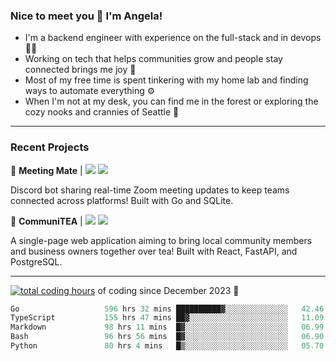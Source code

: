 ### Nice to meet you 👋 I'm Angela!

- I'm a backend engineer with experience on the full-stack and in devops 👩‍💻
- Working on tech that helps communities grow and people stay connected brings me joy 🤝
- Most of my free time is spent tinkering with my home lab and finding ways to automate everything ⚙️
- When I'm not at my desk, you can find me in the forest or exploring the cozy nooks and crannies of Seattle 🧋

---

### Recent Projects

👾 **Meeting Mate** | [![](https://img.shields.io/badge/Code-violet.svg?style=flat-square)](https://github.com/angelajfisher/meeting-mate) [![](https://img.shields.io/badge/Site-violet.svg?style=flat-square)](https://angelajfisher.com/projects/meeting-mate)

Discord bot sharing real-time Zoom meeting updates to keep teams connected across platforms! Built with Go and SQLite.

🍵 **CommuniTEA** | [![](https://img.shields.io/badge/Code-green.svg?style=flat-square)](https://gitlab.com/angelajfisher/communiTEA) [![](https://img.shields.io/badge/Demo-green.svg?style=flat-square)](https://angelajfisher.gitlab.io/communiTEA/)

A single-page web application aiming to bring local community members and business owners together over tea!  Built with React, FastAPI, and PostgreSQL.

---

<a href="https://wakatime.com/@018c1e94-8745-411f-aea1-f33be044d952"><img src="https://wakatime.com/badge/user/018c1e94-8745-411f-aea1-f33be044d952.svg?style=flat-square" alt="total coding hours" /></a> of coding since December 2023 🌊<br>
<!--START_SECTION:waka-->

```go
Go                   596 hrs 32 mins ██████████▓░░░░░░░░░░░░░░   42.46 %
TypeScript           155 hrs 47 mins ██▓░░░░░░░░░░░░░░░░░░░░░░   11.09 %
Markdown             98 hrs 11 mins  █▓░░░░░░░░░░░░░░░░░░░░░░░   06.99 %
Bash                 96 hrs 56 mins  █▓░░░░░░░░░░░░░░░░░░░░░░░   06.90 %
Python               80 hrs 4 mins   █▒░░░░░░░░░░░░░░░░░░░░░░░   05.70 %
```

<!--END_SECTION:waka--> 
